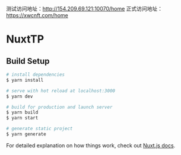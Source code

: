 测试访问地址：http://154.209.69.121:10070/home
正式访问地址：https://xwcnft.com/home

# NuxtTP

## Build Setup

```bash
# install dependencies
$ yarn install

# serve with hot reload at localhost:3000
$ yarn dev

# build for production and launch server
$ yarn build
$ yarn start

# generate static project
$ yarn generate
```

For detailed explanation on how things work, check out [Nuxt.js docs](https://nuxtjs.org).

